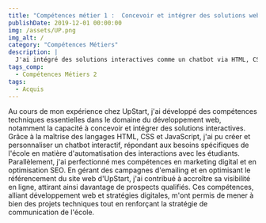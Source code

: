 ```yaml
---
title: "Compétences métier 1 :  Concevoir et intégrer des solutions web interactives en respectant les contraintes techniques "
publishDate: 2019-12-01 00:00:00
img: /assets/UP.png
img_alt: /
category: "Compétences Métiers"
description: |
  J'ai intégré des solutions interactives comme un chatbot via HTML, CSS, et JavaScript, améliorant l'automatisation des interactions sur le site d'UpStart.
tags_comp: 
  - Compétences Métiers 2
tags:
  - Acquis
---
```

Au cours de mon expérience chez UpStart, j'ai développé des compétences techniques essentielles dans le domaine du développement web, notamment la capacité à concevoir et intégrer des solutions interactives. Grâce à la maîtrise des langages HTML, CSS et JavaScript, j'ai pu créer et personnaliser un chatbot interactif, répondant aux besoins spécifiques de l'école en matière d'automatisation des interactions avec les étudiants. Parallèlement, j'ai perfectionné mes compétences en marketing digital et en optimisation SEO. En gérant des campagnes d'emailing et en optimisant le référencement du site web d'UpStart, j'ai contribué à accroître sa visibilité en ligne, attirant ainsi davantage de prospects qualifiés. Ces compétences, alliant développement web et stratégies digitales, m'ont permis de mener à bien des projets techniques tout en renforçant la stratégie de communication de l'école.